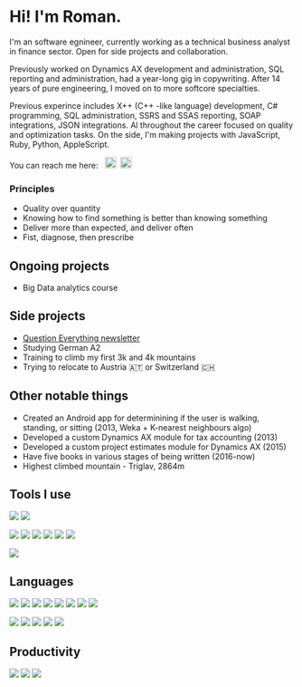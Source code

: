 # Hi! I'm Roman.

I'm an software egnineer, currently working as a technical business analyst in finance sector. Open for side projects and collaboration. 

Previously worked on Dynamics AX development and administration, SQL reporting and administration, had a year-long gig in copywriting. After 14 years of pure engineering, I moved on to more softcore specialties. 

Previous experince includes X++ (C++ -like language) development, C# programming, SQL administration, SSRS and SSAS reporting, SOAP integrations, JSON integrations. Al throughout the career focused on quality and optimization tasks. On the side, I'm making projects with JavaScript, Ruby, Python, AppleScript.  

You can reach me here: &nbsp; <a href="https://twitter.com/romandek_com"><img height="20" width="20" src="https://unpkg.com/simple-icons@v3/icons/twitter.svg" /></a> &nbsp;<a href="https://www.linkedin.com/in/romandek/"><img height="20" width="20" src="https://unpkg.com/simple-icons@v3/icons/linkedin.svg" /></a>

### Principles
* Quality over quantity
* Knowing how to find something is better than knowing something
* Deliver more than expected, and deliver often
* Fist, diagnose, then prescribe 

## Ongoing projects
- Big Data analytics course 

## Side projects 
- [Question Everything newsletter](https://questioneverything.substack.com)
- Studying German A2 
- Training to climb my first 3k and 4k mountains
- Trying to relocate to Austria 🇦🇹 or Switzerland 🇨🇭

## Other notable things 
- Created an Android app for determinining if the user is walking, standing, or sitting (2013, Weka + K-nearest neighbours algo)
- Developed a custom Dynamics AX module for tax accounting (2013) 
- Developed a custom project estimates module for Dynamics AX (2015)
- Have five books in various stages of being written (2016-now)
- Highest climbed mountain - Triglav, 2864m 

## Tools I use
![](https://img.shields.io/badge/MacOS-10.15-informational?style=flat-square&logo=apple&logoColor=white&color=449ae8)
![](https://img.shields.io/badge/Windows-10-informational?style=flat-square&logo=windows&logoColor=white&color=449ae8)

![](https://img.shields.io/badge/IDE-PyCharm-informational?style=flat-square&logo=pc&logoColor=white&color=449ae8)
![](https://img.shields.io/badge/IDE-Jupyter-informational?style=flat-square&logo=jupyter&logoColor=white&color=449ae8)
![](https://img.shields.io/badge/IDE-VisualStudio-informational?style=flat-square&logo=visual-studio&logoColor=white&color=449ae8)
![](https://img.shields.io/badge/IDE-VisualStudio%20Code-informational?style=flat-square&logo=visual-studio-code&logoColor=white&color=449ae8)
![](https://img.shields.io/badge/DBMS-Microsoft%20SQL%20Server-informational?style=flat-square&logo=microsoft-sql-server&logoColor=white&color=449ae8)
![](https://img.shields.io/badge/Editor-Sublime%20Text-informational?style=flat-square&logo=sublime-text&logoColor=white&color=449ae8)

![](https://img.shields.io/badge/VC-GitHub-informational?style=flat-square&logo=github&logoColor=white&color=449ae8)

## Languages 
![](https://img.shields.io/badge/Python%203.7-Intermediate-informational?style=flat-square&logo=python&logoColor=white&color=2bbc8a)
![](https://img.shields.io/badge/X++-Advanced-informational?style=flat-square&logo=Dynamics-365&logoColor=white&color=2bbc8a)
![](https://img.shields.io/badge/SQL-Advanced-informational?style=flat-square&logo=microsoft-sql-server&logoColor=white&color=2bbc8a)
![](https://img.shields.io/badge/AppleScript-Advanced-informational?style=flat-square&logo=Apple&logoColor=white&color=2bbc8a)
![](https://img.shields.io/badge/HTML5-Advanced-informational?style=flat-square&logo=html5&logoColor=white&color=2bbc8a)
![](https://img.shields.io/badge/CSS3-Advanced-informational?style=flat-square&logo=css3&logoColor=white&color=2bbc8a)
![](https://img.shields.io/badge/JavaScript-Intermediate-informational?style=flat-square&logo=javascript&logoColor=white&color=2bbc8a)
![](https://img.shields.io/badge/Ruby-Beginner-informational?style=flat-square&logo=ruby&logoColor=white&color=2bbc8a)


![](https://img.shields.io/badge/English-C2-informational?style=flat-square&logo=duolingo&logoColor=white&color=2bbc8a)
![](https://img.shields.io/badge/Lithuanian-C2-informational?style=flat-square&logo=duolingo&logoColor=white&color=2bbc8a)
![](https://img.shields.io/badge/Russian-C2-informational?style=flat-square&logo=duolingo&logoColor=white&color=2bbc8a)
![](https://img.shields.io/badge/French-A1-informational?style=flat-square&logo=duolingo&logoColor=white&color=2bbc8a)
![](https://img.shields.io/badge/German-A1-informational?style=flat-square&logo=duolingo&logoColor=white&color=2bbc8a)

## Productivity 
![](https://img.shields.io/badge/Task%20management-OmniFocus-informational?style=flat-square&logo=omnifocus&logoColor=white&color=a18cff)
![](https://img.shields.io/badge/Notes-Notion-informational?style=flat-square&logo=Notion&logoColor=white&color=a18cff)
![](https://img.shields.io/badge/Writing-Scrivener-informational?style=flat-square&logo=Scrivener&logoColor=white&color=a18cff)
